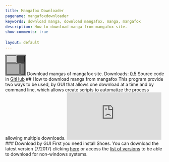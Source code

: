 ```yaml
---
title: Mangafox Downloader
pagename: mangafoxdownloader
keywords: download manga, download mangafox, manga, mangafox
description: How to download manga from mangafox site.
show-comments: true

layout: default
---
```

![Mangafox downloader logo (a page of manga).](https://raw.githubusercontent.com/HermesPasser/MangaFox-Downloader/master/app-icon.png) Download mangas of mangafox site. Downloads: [0.5](https://github.com/HermesPasser/MangaFox-Downloader/raw/master/shy/MangafoxDownloader_0.5.shy) Source code in [GitHub](https://github.com/HermesPasser/Mangafox-Downloader) ## How to download manga from mangafox This program provide two ways to be used, by GUI that allows one download at a time and by command line, which allows create scripts to automatize the process allowing multiple downloads. <iframe src="https://www.youtube.com/embed/Vw3o-hZJp10" frameborder="0" allowfullscreen=""></iframe>### Download by GUI First you need install Shoes. You can download the latest version (7/2017) clicking [here](http://shoes.mvmanila.com/public/shoes/shoes-3.3.2-gtk3-32.exe) or access the [list of versions](http://shoes.mvmanila.com/public/shoes/) to be able to download for non-windows systems. 
